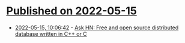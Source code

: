 # [Published on 2022-05-15](index.md)

* [2022-05-15, 10:06:42](https://news.ycombinator.com/item?id=31386533) - [Ask HN: Free and open source distributed database written in C++ or C](https://news.ycombinator.com/item?id=31386533)
